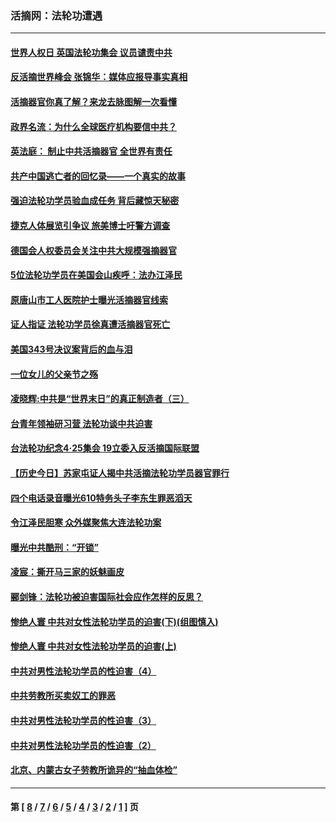 ### 活摘网：法轮功遭遇
---
#### [世界人权日 英国法轮功集会 议员谴责中共](../../pages/nf5881/n13431763.md?02180430) 
#### [反活摘世界峰会 张锦华：媒体应报导事实真相](../../pages/nf5881/n13278502.md?02180430) 
#### [活摘器官你真了解？来龙去脉图解一次看懂](../../pages/nf5881/n13013820.md?02180430) 
#### [政界名流：为什么全球医疗机构要信中共？](../../pages/nf5881/n11945479.md?02180430) 
#### [英法庭： 制止中共活摘器官 全世界有责任](../../pages/nf5881/n11330691.md?02180430) 
#### [共产中国逃亡者的回忆录——一个真实的故事](../../pages/nf5881/n10918649.md?02180430) 
#### [强迫法轮功学员验血成任务 背后藏惊天秘密](../../pages/nf5881/n4252384.md?02180430) 
#### [捷克人体展览引争议 旅美博士吁警方调查](../../pages/nf5881/n9429187.md?02180430) 
#### [德国会人权委员会关注中共大规模强摘器官](../../pages/nf5881/n8418950.md?02180430) 
#### [5位法轮功学员在美国会山疾呼：法办江泽民](../../pages/nf5881/n8101519.md?02180430) 
#### [原唐山市工人医院护士曝光活摘器官线索](../../pages/nf5881/n8076384.md?02180430) 
#### [证人指证 法轮功学员徐真遭活摘器官死亡](../../pages/nf5881/n8042467.md?02180430) 
#### [美国343号决议案背后的血与泪](../../pages/nf5881/n8020684.md?02180430) 
#### [一位女儿的父亲节之殇](../../pages/nf5881/n8014122.md?02180430) 
#### [凌晓辉:中共是“世界末日”的真正制造者（三）](../../pages/nf5881/n4210333.md?02180430) 
#### [台青年领袖研习营 法轮功谈中共迫害](../../pages/nf5881/n4141857.md?02180430) 
#### [台法轮功纪念4‧25集会 19立委入反活摘国际联盟](../../pages/nf5881/n4141821.md?02180430) 
#### [【历史今日】苏家屯证人揭中共活摘法轮功学员器官罪行](../../pages/nf5881/n4135912.md?02180430) 
#### [四个电话录音曝光610特务头子李东生罪恶滔天](../../pages/nf5881/n4040060.md?02180430) 
#### [令江泽民胆寒 众外媒聚焦大连法轮功案](../../pages/nf5881/n3932671.md?02180430) 
#### [曝光中共酷刑：“开锁”](../../pages/nf5881/n3889373.md?02180430) 
#### [凌宸：撕开马三家的妖魅画皮](../../pages/nf5881/n3849369.md?02180430) 
#### [郦剑锋：法轮功被迫害国际社会应作怎样的反思？](../../pages/nf5881/n3824560.md?02180430) 
#### [惨绝人寰 中共对女性法轮功学员的迫害(下)(组图慎入)](../../pages/nf5881/n3816285.md?02180430) 
#### [惨绝人寰 中共对女性法轮功学员的迫害(上)](../../pages/nf5881/n3815374.md?02180430) 
#### [中共对男性法轮功学员的性迫害（4）](../../pages/nf5881/n3769144.md?02180430) 
#### [中共劳教所买卖奴工的罪恶](../../pages/nf5881/n3769378.md?02180430) 
#### [中共对男性法轮功学员的性迫害（3）](../../pages/nf5881/n3768231.md?02180430) 
#### [中共对男性法轮功学员的性迫害（2）](../../pages/nf5881/n3767211.md?02180430) 
#### [北京、内蒙古女子劳教所诡异的“抽血体检”](../../pages/nf5881/n3753158.md?02180430) 

---
#### 第 [ [8](./8.md?02180430) / [7](./7.md?02180430) / [6](./6.md?02180430) / [5](./5.md?02180430) / [4](./4.md?02180430) / [3](./3.md?02180430) / [2](./2.md?02180430) / [1](./1.md?02180430) ] 页

